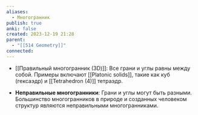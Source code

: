 ```yaml
---
aliases:
  - Многогранник
publish: true
anki: false
created: 2023-12-19 21:28
parent:
  - "[[514 Geometry]]"
connected:
---
```


- [[Правильный многогранник (3D)]]: Все грани и углы равны между собой. Примеры включают [[Platonic solids]], такие как куб (гексаэдр) и [[Tetrahedron (4)]] тетраэдр.

- **Неправильные многогранники**: Грани и углы могут быть разными. Большинство многогранников в природе и созданных человеком структур являются неправильными многогранниками.


